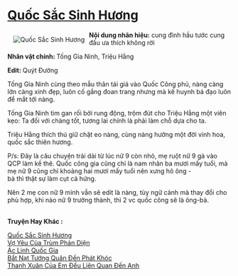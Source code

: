 <a href="https://utruyen.com/truyen/quoc-sac-sinh-huong/17485/" title="Quốc Sắc Sinh Hương"><h1>Quốc Sắc Sinh Hương</h1></a><div style="display:table"><img align="right" style="float: left; padding: 10px;" src="https://utruyen.com/images/story/200x260/quoc-sac-sinh-huong.jpg" alt="Quốc Sắc Sinh Hương"><b>Nội dung nhãn hiệu:</b> cung đình hầu tước cung đấu ưa thích không rời<p></p><b>Nhân vật chính: </b>Tống Gia Ninh, Triệu Hằng<p></p><b>Edit: </b>Quýt Đường<p></p>Tống Gia Ninh cùng theo mẫu thân tái giá vào Quốc Công phủ, nàng càng lớn càng xinh đẹp, luôn cố gắng đoan trang nhưng mà kế huynh bá đạo luôn để mắt tới nàng.<p></p>Tống Gia Ninh tim gan rối bời rung động, trộm đút cho Triệu Hằng một viên kẹo: Ta đối với chàng tốt, tương lai chính là phải làm chỗ dựa cho ta.<p></p>Triệu Hằng thích thú giữ chặt eo nàng, cùng nàng hưởng một đời vinh hoa, quốc sắc thiên hương.<p></p>P/s: Đây là câu chuyện trải dài từ lúc nữ 9 còn nhỏ, mẹ ruột nữ 9 gả vào QCP làm kế thê. Quốc công gia cũng chỉ là nam nhân ba mươi mấy tuổi, mà mẹ nữ 9 cũng chỉ khoảng hai mươi mấy tuổi nên xưng hô ông - bà thì thật sự làm cụt cả hứng.<p></p>Nên 2 mẹ con nữ 9 mình vẫn sẽ edit là nàng, tùy ngữ cảnh mà thay đổi cho phù hợp, khi nào nữ 9 trưởng thành, thì 2 vc quốc công sẽ là ông-bà.</div><p><br><b>Truyện Hay Khác :</b></p><a href="https://utruyen.com/truyen/quoc-sac-sinh-huong/17485/" alt="Quốc Sắc Sinh Hương">Quốc Sắc Sinh Hương</a><br/><a href="https://utruyen.com/truyen/vo-yeu-cua-trum-phan-dien/11389/" alt="Vợ Yêu Của Trùm Phản Diện">Vợ Yêu Của Trùm Phản Diện</a><br/><a href="https://github.com/quanluxury/ngontinh_top100/tree/master/truyenhay/17093" alt="Ác Linh Quốc Gia">Ác Linh Quốc Gia</a><br/><a href="https://github.com/quanluxury/ngontinh_top100/tree/master/truyenhay/19239" alt="Bắt Nạt Tướng Quân Đến Phát Khóc">Bắt Nạt Tướng Quân Đến Phát Khóc</a><br/><a href="https://images.google.com.gt/url?q=https%3A%2F%2Futruyen.com%2Ftruyen%2Fthanh-xuan-cua-em-deu-lien-quan-den-anh%2F17050%2F" alt="Thanh Xuân Của Em Đều Liên Quan Đến Anh">Thanh Xuân Của Em Đều Liên Quan Đến Anh</a><br/>